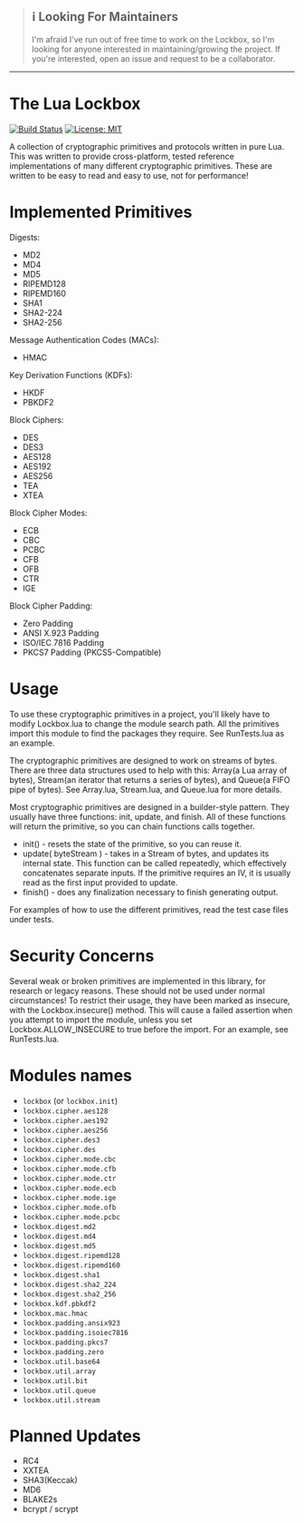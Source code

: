 >## :information_source: Looking For Maintainers
>
>I'm afraid I've run out of free time to work on the Lockbox, so I'm looking for anyone interested in maintaining/growing the project.  If you're interested, open an issue and request to be a collaborator.
---
# The Lua Lockbox
[![Build Status](https://travis-ci.org/somesocks/lua-lockbox.svg)](https://travis-ci.org/somesocks/lua-lockbox) [![License: MIT](https://img.shields.io/badge/License-MIT-yellow.svg)](https://opensource.org/licenses/MIT)

A collection of cryptographic primitives and protocols written in pure Lua.  This was written to provide cross-platform, tested reference implementations of many different cryptographic primitives.  These are written to be easy to read and easy to use, not for performance!

# Implemented Primitives

Digests:
* MD2
* MD4
* MD5
* RIPEMD128
* RIPEMD160
* SHA1
* SHA2-224
* SHA2-256

Message Authentication Codes (MACs):
* HMAC

Key Derivation Functions (KDFs):
* HKDF
* PBKDF2

Block Ciphers:
* DES
* DES3
* AES128
* AES192
* AES256
* TEA
* XTEA

Block Cipher Modes:
* ECB
* CBC
* PCBC
* CFB
* OFB
* CTR
* IGE

Block Cipher Padding:
* Zero Padding
* ANSI X.923 Padding
* ISO/IEC 7816 Padding
* PKCS7 Padding (PKCS5-Compatible)

# Usage
To use these cryptographic primitives in a project, you'll likely have to modify Lockbox.lua to change the module search path.  All the primitives import this module to find the packages they require.  See RunTests.lua as an example.

The cryptographic primitives are designed to work on streams of bytes.  There are three data structures used to help with this:  Array(a Lua array of bytes), Stream(an iterator that returns a series of bytes), and Queue(a FIFO pipe of bytes).  See Array.lua, Stream.lua, and Queue.lua for more details.

Most cryptographic primitives are designed in a builder-style pattern.  They usually have three functions: init, update, and finish.  All of these functions will return the primitive, so you can chain functions calls together.

* init() - resets the state of the primitive, so you can reuse it.
* update( byteStream ) - takes in a Stream of bytes, and updates its internal state.  This function can be called repeatedly, which effectively concatenates separate inputs.  If the primitive requires an IV, it is usually read as the first input provided to update.
* finish() - does any finalization necessary to finish generating output.

For examples of how to use the different primitives, read the test case files under tests.

# Security Concerns
Several weak or broken primitives are implemented in this library, for research or legacy reasons.  These should not be used under normal circumstances!  To restrict their usage, they have been marked as insecure, with the Lockbox.insecure() method.  This will cause a failed assertion when you attempt to import the module, unless you set Lockbox.ALLOW_INSECURE to true before the import.  For an example, see RunTests.lua.

# Modules names

 * `lockbox` (or `lockbox.init`)
 * `lockbox.cipher.aes128`
 * `lockbox.cipher.aes192`
 * `lockbox.cipher.aes256`
 * `lockbox.cipher.des3`
 * `lockbox.cipher.des`
 * `lockbox.cipher.mode.cbc`
 * `lockbox.cipher.mode.cfb`
 * `lockbox.cipher.mode.ctr`
 * `lockbox.cipher.mode.ecb`
 * `lockbox.cipher.mode.ige`
 * `lockbox.cipher.mode.ofb`
 * `lockbox.cipher.mode.pcbc`
 * `lockbox.digest.md2`
 * `lockbox.digest.md4`
 * `lockbox.digest.md5`
 * `lockbox.digest.ripemd128`
 * `lockbox.digest.ripemd160`
 * `lockbox.digest.sha1`
 * `lockbox.digest.sha2_224`
 * `lockbox.digest.sha2_256`
 * `lockbox.kdf.pbkdf2`
 * `lockbox.mac.hmac`
 * `lockbox.padding.ansix923`
 * `lockbox.padding.isoiec7816`
 * `lockbox.padding.pkcs7`
 * `lockbox.padding.zero`
 * `lockbox.util.base64`
 * `lockbox.util.array`
 * `lockbox.util.bit`
 * `lockbox.util.queue`
 * `lockbox.util.stream`

# Planned Updates
* RC4
* XXTEA
* SHA3(Keccak)
* MD6
* BLAKE2s
* bcrypt / scrypt

